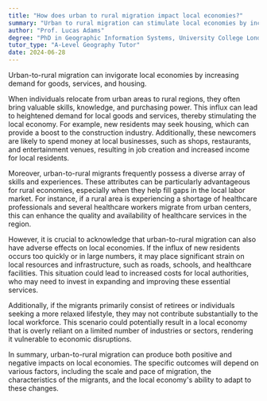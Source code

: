 ```yaml
---
title: "How does urban to rural migration impact local economies?"
summary: "Urban to rural migration can stimulate local economies by increasing demand for goods, services, and housing."
author: "Prof. Lucas Adams"
degree: "PhD in Geographic Information Systems, University College London"
tutor_type: "A-Level Geography Tutor"
date: 2024-06-28
---
```


Urban-to-rural migration can invigorate local economies by increasing demand for goods, services, and housing.

When individuals relocate from urban areas to rural regions, they often bring valuable skills, knowledge, and purchasing power. This influx can lead to heightened demand for local goods and services, thereby stimulating the local economy. For example, new residents may seek housing, which can provide a boost to the construction industry. Additionally, these newcomers are likely to spend money at local businesses, such as shops, restaurants, and entertainment venues, resulting in job creation and increased income for local residents.

Moreover, urban-to-rural migrants frequently possess a diverse array of skills and experiences. These attributes can be particularly advantageous for rural economies, especially when they help fill gaps in the local labor market. For instance, if a rural area is experiencing a shortage of healthcare professionals and several healthcare workers migrate from urban centers, this can enhance the quality and availability of healthcare services in the region.

However, it is crucial to acknowledge that urban-to-rural migration can also have adverse effects on local economies. If the influx of new residents occurs too quickly or in large numbers, it may place significant strain on local resources and infrastructure, such as roads, schools, and healthcare facilities. This situation could lead to increased costs for local authorities, who may need to invest in expanding and improving these essential services.

Additionally, if the migrants primarily consist of retirees or individuals seeking a more relaxed lifestyle, they may not contribute substantially to the local workforce. This scenario could potentially result in a local economy that is overly reliant on a limited number of industries or sectors, rendering it vulnerable to economic disruptions.

In summary, urban-to-rural migration can produce both positive and negative impacts on local economies. The specific outcomes will depend on various factors, including the scale and pace of migration, the characteristics of the migrants, and the local economy's ability to adapt to these changes.
    